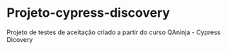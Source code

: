 # Projeto-cypress-discovery
Projeto de testes de aceitação criado a partir do curso QAninja - Cypress Dicovery

